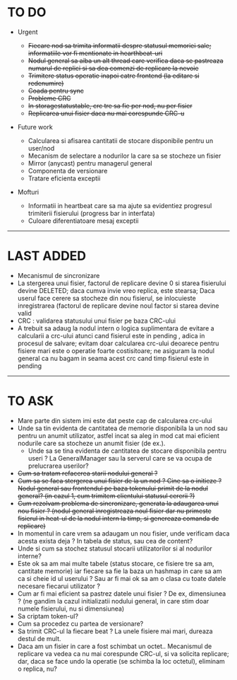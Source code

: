 # TO DO
- Urgent
    - ~~Fiecare nod sa trimita informatii despre statusul memoriei sale; informatiile vor fi mentionate in hearthbeat-uri~~
    - ~~Nodul general sa aiba un alt thread care verifica daca se pastreaza numarul de replici si sa dea comenzi de replicare la nevoie~~
    - ~~Trimitere status operatie inapoi catre frontend (la editare si redenumire)~~
    - ~~Coada pentru sync~~
    - ~~Probleme CRC~~
    - ~~In storagestatustable, crc tre sa fie per nod, nu per fisier~~
    - ~~Replicarea unui fisier daca nu mai corespunde CRC-u~~

- Future work
    - Calcularea si afisarea cantitatii de stocare disponibile pentru un user/nod
    - Mecanism de selectare a nodurilor la care sa se stocheze un fisier
    - Mirror (anycast) pentru managerul general
    - Componenta de versionare
    - Tratare eficienta exceptii

- Mofturi
    - Informatii in heartbeat care sa ma ajute sa evidentiez progresul trimiterii fisierului (progress bar in interfata)
    - Culoare diferentiatoare mesaj exceptii

___

# LAST ADDED
- Mecanismul de sincronizare
- La stergerea unui fisier, factorul de replicare devine 0 si starea fisierului devine DELETED; daca cumva invie vreo replica, este stearsa; Daca userul face cerere sa stocheze din nou fisierul, se inlocuieste inregistrarea (factorul de replicare devine noul factor si starea devine valid
- CRC : validarea statusului unui fisier pe baza CRC-ului
- A trebuit sa adaug la nodul intern o logica suplimentara de evitare a calcularii a crc-ului atunci cand fisierul este
in pending , adica in procesul de salvare; evitam doar calcularea crc-ului deoarece pentru fisiere mari este o operatie foarte
costisitoare; ne asiguram la nodul general ca nu bagam in seama acest crc cand timp fisierul este in pending

___

# TO ASK
- Mare parte din sistem imi este dat peste cap de calcularea crc-ului
- Unde sa tin evidenta de cantitatea de memorie disponibila la un nod sau pentru un anumit utilizator, astfel
incat sa aleg in mod cat mai eficient nodurile care sa stocheze un anumit fisier (de ex.).
    - Unde sa se tina evidenta de cantitatea de stocare disponibila pentru useri ? La GeneralManager sau la serverul care se va ocupa de prelucrarea userilor?
- ~~Cum sa tratam refacerea starii nodului general ?~~
- ~~Cum sa se faca stergerea unui fisier de la un nod ? Cine sa o initieze ? Nodul general sau frontendul pe baza tokenului primit de la nodul general?  (in cazul 1, cum trimitem clientului statusul cererii ?)~~
- ~~Cum rezolvam problema de sincronizare, generata la adaugarea unui nou fisier ? (nodul general inregistreaza noul fisier dar nu primeste fisierul in heat-ul de la nodul intern la timp, si genereaza comanda de replicare)~~
- In momentul in care vrem sa adaugam un nou fisier, unde verificam daca acesta exista deja ? In tabela de status, sau cea de content?
- Unde si cum sa stochez statusul stocarii utilizatorilor si al nodurilor interne?
- Este ok sa am mai multe tabele (status stocare, ce fisiere tre sa am, cantitate memorie) iar fiecare sa fie la baza un hashmap in care sa am ca si cheie id ul userului ? Sau ar fi mai ok sa am o clasa cu toate datele necesare fiecarui utilizator ? 
- Cum ar fi mai eficient sa pastrez datele unui fisier ? De ex, dimensiunea ? (ne gandim la cazul initializatii nodului general, in care stim doar numele fisierului, nu si dimensiunea)
- Sa criptam token-ul?
- Cum sa procedez cu partea de versionare?
- Sa trimit CRC-ul la fiecare beat ? La unele fisiere mai mari, dureaza destul de mult.
- Daca am un fisier in care a fost schimbat un octet.. Mecanismul de replicare va vedea ca nu mai corespunde CRC-ul, si va solicita replicare; dar, daca se face undo la operatie (se schimba la loc octetul), eliminam o replica, nu?
